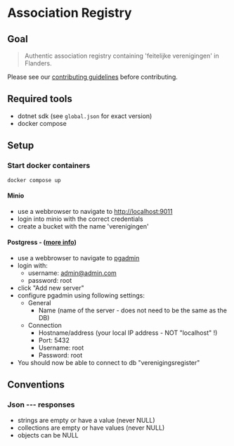 # Association Registry

## Goal

> Authentic association registry containing 'feitelijke verenigingen' in Flanders.

Please see our [contributing guidelines](CONTRIBUTING.md) before contributing.

## Required tools
- dotnet sdk (see `global.json` for exact version)
- docker compose

## Setup
### Start docker containers
```~~~~
docker compose up
```
#### Minio
- use a webbrowser to navigate to [http://localhost:9011](http://localhost:9011)
- login into minio with the correct credentials
- create a bucket with the name 'verenigingen'
#### Postgress - ([more info](https://towardsdatascience.com/how-to-run-postgresql-and-pgadmin-using-docker-3a6a8ae918b5))
- use a webbrowser to navigate to [pgadmin](http://localhost:6050)
- login with:
  - username: admin@admin.com
  - password: root
- click "Add new server"
- configure pgadmin using following settings:
  - General
    - Name (name of the server - does not need to be the same as the DB)
  - Connection
    - Hostname/address (your local IP address - NOT "localhost" !)
    - Port: 5432
    - Username: root
    - Password: root
- You should now be able to connect to db "verenigingsregister"
## Conventions
### Json --- responses
- strings are empty or have a value (never NULL)
- collections are empty or have values (never NULL)
- objects can be NULL
